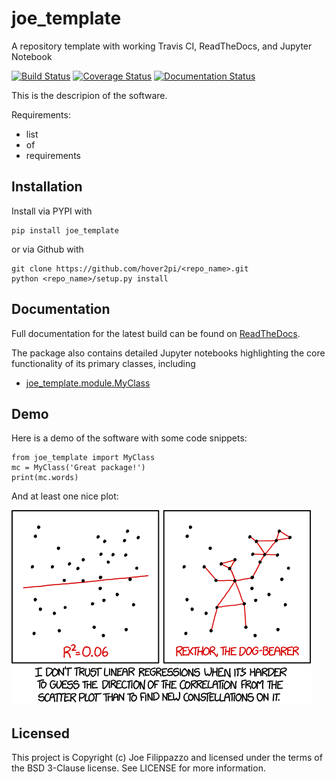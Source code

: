 # joe_template
A repository template with working Travis CI, ReadTheDocs, and Jupyter Notebook

[![Build Status](https://travis-ci.org/hover2pi/joe_template.svg?branch=master)](https://travis-ci.org/hover2pi/joe_template)
[![Coverage Status](https://coveralls.io/repos/github/hover2pi/joe_template/badge.svg?branch=master)](https://coveralls.io/github/hover2pi/joe_template?branch=master)
[![Documentation Status](https://readthedocs.org/projects/joe_template/badge/?version=latest)](https://joe_template.readthedocs.io/en/latest/?badge=latest)

This is the descripion of the software.

Requirements:
- list
- of
- requirements

## Installation

Install via PYPI with

```
pip install joe_template
```

or via Github with

```
git clone https://github.com/hover2pi/<repo_name>.git
python <repo_name>/setup.py install
```

## Documentation

Full documentation for the latest build can be found on [ReadTheDocs](https://joe_template.readthedocs.io/en/latest/).

The package also contains detailed Jupyter notebooks highlighting the core functionality of its primary classes, including

- [joe_template.module.MyClass](https://github.com/hover2pi/joe_template/blob/master/notebooks/notebook.ipynb)

## Demo

Here is a demo of the software with some code snippets:

```
from joe_template import MyClass
mc = MyClass('Great package!')
print(mc.words)
```

And at least one nice plot:

![png](figures/plot.png)

## Licensed

This project is Copyright (c) Joe Filippazzo and licensed under the terms of the BSD 3-Clause license. See LICENSE for more information.
